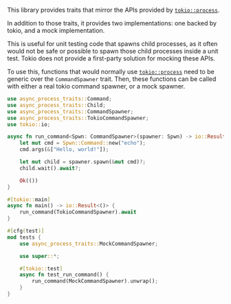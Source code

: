 This library provides traits that mirror the APIs provided by
[`tokio::process`][].

In addition to those traits, it provides two implementations: one backed by
tokio, and a mock implementation.

This is useful for unit testing code that spawns child processes, as it often
would not be safe or possible to spawn those child processes inside a unit test.
Tokio does not provide a first-party solution for mocking these APIs.

To use this, functions that would normally use [`tokio::process`][] need to be
generic over the `CommandSpawner` trait. Then, these functions can be called
with either a real tokio command spawner, or a mock spawner.

```rust
use async_process_traits::Command;
use async_process_traits::Child;
use async_process_traits::CommandSpawner;
use async_process_traits::TokioCommandSpawner;
use tokio::io;

async fn run_command<Spwn: CommandSpawner>(spawner: Spwn) -> io::Result<()> {
    let mut cmd = Spwn::Command::new("echo");
    cmd.args(&["Hello, world!"]);

    let mut child = spawner.spawn(&mut cmd)?;
    child.wait().await?;

    Ok(())
}

#[tokio::main]
async fn main() -> io::Result<()> {
    run_command(TokioCommandSpawner).await
}

#[cfg(test)]
mod tests {
    use async_process_traits::MockCommandSpawner;

    use super::*;

    #[tokio::test]
    async fn test_run_command() {
        run_command(MockCommandSpawner).unwrap();
    }
}
```

[`tokio::process`]: https://docs.rs/tokio/latest/tokio/process/
